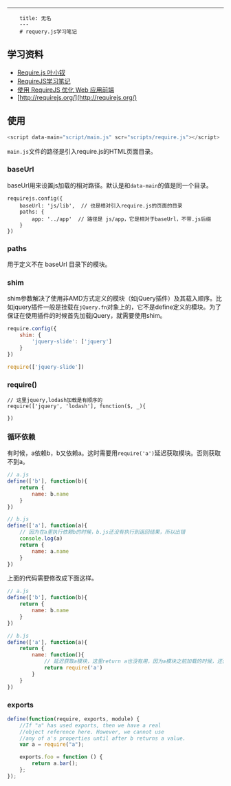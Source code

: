 ---
        title: 无名
        ---
        # requery.js学习笔记

## 学习资料

- [Require.js 叶小钗](https://www.cnblogs.com/yexiaochai/p/3213712.html)
- [RequireJS学习笔记](https://www.cnblogs.com/yexiaochai/p/3214926.html)
- [使用 RequireJS 优化 Web 应用前端](https://www.ibm.com/developerworks/cn/web/1209_shiwei_requirejs/)
- [http://requirejs.org/](http://requirejs.org/)


## 使用

```javascript
<script data-main="script/main.js" scr="scripts/require.js"></script>
```

`main.js`文件的路径是引入require.js的HTML页面目录。

### baseUrl

baseUrl用来设置js加载的相对路径。默认是和`data-main`的值是同一个目录。

```
requirejs.config({
    baseUrl: 'js/lib',  // 也是相对引入require.js的页面的目录
    paths: {
        app: '../app'  // 路径是 js/app，它是相对于baseUrl，不带.js后缀
    }
})
```

### paths

用于定义不在 baseUrl 目录下的模块。

### shim

shim参数解决了使用非AMD方式定义的模块（如jQuery插件）及其载入顺序。比如jquery插件一般是挂载在`jQuery.fn`对象上的，它不是define定义的模块。为了保证在使用插件的时候首先加载jQuery，就需要使用shim。

```javascript
require.config({
    shim: {
        'jquery-slide': ['jquery']
    }
})

require(['jquery-slide'])
```

### require()

```
// 这里jquery,lodash加载是有顺序的
require(['jquery', 'lodash'], function($, _){

})
```

### 循环依赖

有时候，a依赖b，b又依赖a。这时需要用`require('a')`延迟获取模块。否则获取不到a。

```javascript
// a.js
define(['b'], function(b){
    return {
        name: b.name
    }
})

// b.js
define(['a'], function(a){
    // 因为在a里执行依赖b的时候，b.js还没有执行到返回结果，所以出错
    console.log(a)
    return {
        name: a.name
    }
})
```

上面的代码需要修改成下面这样。

```javascript
// a.js
define(['b'], function(b){
    return {
        name: b.name
    }
})

// b.js
define(['a'], function(a){
    return {
        name: function(){
            // 延迟获取a模块，这里return a也没有用，因为a模块之前加载的时候，还没有结果
            return require('a')
        }
    }
})
```

### exports

```javascript
define(function(require, exports, module) {
    //If "a" has used exports, then we have a real
    //object reference here. However, we cannot use
    //any of a's properties until after b returns a value.
    var a = require("a");

    exports.foo = function () {
        return a.bar();
    };
});
```
